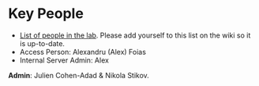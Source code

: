 # Key People

* [List of people in the lab](https://www.neuro.polymtl.ca/people). Please add yourself to this list on the wiki so it is up-to-date.
* Access Person: Alexandru \(Alex\) Foias
* Internal Server Admin: Alex

**Admin**: Julien Cohen-Adad & Nikola Stikov.

